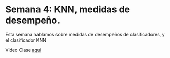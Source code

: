 # Semana 4: KNN, medidas de desempeño. 

Esta semana hablamos sobre medidas de desempeños de clasificadores, y el clasificador KNN

Video Clase [aqui](https://drive.google.com/file/d/1V21gniz1mN5MWM-N5unyA-RvPOVkFXu8/view?usp=sharing)
